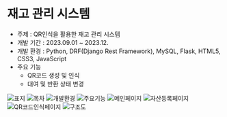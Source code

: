 <h1>재고 관리 시스템</h1>

* 주제 : QR인식을 활용한 재고 관리 시스템
* 개발 기간 : 2023.09.01 ~ 2023.12.
* 개발 환경 : Python, DRF(Django Rest Framework), MySQL, Flask, HTML5, CSS3, JavaScript
* 주요 기능
  * QR코드 생성 및 인식
  * 대여 및 반환 상태 변경

![표지](https://github.com/zzichu/Asset_management/assets/114422496/1ba23e18-9cf7-45dd-b8a2-e1c0943365ad)
![목차](https://github.com/zzichu/Asset_management/assets/114422496/ea14731f-fdbc-405d-b71d-f427d4e2fb3b)
![개발환경](https://github.com/zzichu/Asset_management/assets/114422496/e1abcc4d-d9d8-4e32-be97-c1e42a341090)
![주요기능](https://github.com/zzichu/Asset_management/assets/114422496/35cd0562-2206-472c-95b3-56aa6d67957c)
![메인페이지](https://github.com/zzichu/Asset_management/assets/114422496/5e06a1c9-82f2-46a1-a445-230e3de65904)
![자산등록페이지](https://github.com/zzichu/Asset_management/assets/114422496/647213ba-171b-405c-a622-553eebe6cb6c)
![QR코드인식페이지](https://github.com/zzichu/Asset_management/assets/114422496/de5f5d12-f9b2-477e-8499-f4aada5e4148)
![구조도](https://github.com/zzichu/Asset_management/assets/114422496/7b58d03f-2aef-43de-833a-08f41602808c)
